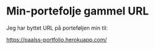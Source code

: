 # Min-portefolje gammel URL

Jeg har byttet URL på porteføljen min til:

https://paalss-portfolio.herokuapp.com/
